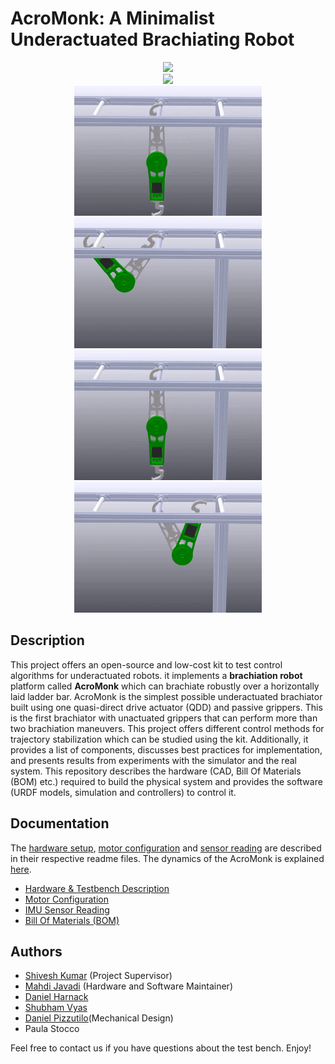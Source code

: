 # AcroMonk: A Minimalist Underactuated Brachiating Robot
<div align="center">
<img width="605" src="images/poster_new.png" />
</div>


<div align="center">
<img width="605" src="images/5x-tvlqr.gif" />
</div>

<div align="center">
<img width="300" src="images/zb.gif" >
<img width="300" src="images/bf.gif" >
</div>
<div align="center">
<img width="300" src="images/zf.gif" >
<img width="300" src="images/fb.gif" >
</div>

## Description
This project offers an open-source and low-cost kit to test control algorithms 
for underactuated robots. 
it implements a **brachiation robot** platform called **AcroMonk** which 
can brachiate robustly over a horizontally laid ladder bar. AcroMonk is 
the simplest possible underactuated brachiator built using one quasi-direct 
drive actuator (QDD) and passive grippers. This is the first brachiator with 
unactuated grippers that can perform more than two brachiation maneuvers. 
This project offers different control methods for trajectory stabilization 
which can be studied using the kit. Additionally, it provides a list of 
components, discusses best practices for implementation, and presents results 
from experiments with the simulator and the real system. This repository 
describes the hardware (CAD, Bill Of Materials (BOM) etc.) required to build 
the physical system and provides the software (URDF models, simulation and 
controllers) to control it.


## Documentation

The [hardware setup](hardware/testbench-description.md), [motor configuration](hardware/motor-configuration.md) and [sensor reading](hardware/imu-sensor-reading.md) are described in their respective readme files.
The dynamics of the AcroMonk is explained [here](docs/acrm-equations.md).

* [Hardware & Testbench Description](hardware/testbench-description.md)
* [Motor Configuration](hardware/motor-configuration.md)
* [IMU Sensor Reading](hardware/imu-sensor-reading.md)
* [Bill Of Materials (BOM)](hardware/bills-of-materials.md)

## Authors #

* [Shivesh Kumar](https://robotik.dfki-bremen.de/en/about-us/staff/shku02.html) (Project Supervisor)
* [Mahdi Javadi](https://robotik.dfki-bremen.de/en/about-us/staff/maja04/) (Hardware and Software Maintainer)
* [Daniel Harnack](https://robotik.dfki-bremen.de/en/about-us/staff/daha03.html)
* [Shubham Vyas](https://robotik.dfki-bremen.de/en/about-us/staff/shvy01/)
* [Daniel Pizzutilo](https://robotik.dfki-bremen.de/de/ueber-uns/mitarbeiter/dapi01.html)(Mechanical Design)
* Paula Stocco

Feel free to contact us if you have questions about the test bench. Enjoy!
